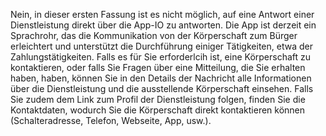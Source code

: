 Nein, in dieser ersten Fassung ist es nicht möglich, auf eine Antwort einer Dienstleistung direkt über die App-IO zu antworten.
Die App ist derzeit ein Sprachrohr, das die Kommunikation von der Körperschaft zum Bürger erleichtert und unterstützt die Durchführung einiger Tätigkeiten, etwa der Zahlungstätigkeiten.
Falls es für Sie erforderlcih ist, eine Körperschaft zu kontaktieren, oder falls Sie Fragen über eine Mitteilung, die Sie erhalten haben, haben, können Sie in den Details der Nachricht alle Informationen über die Dienstleistung und die ausstellende Körperschaft einsehen. Falls Sie zudem dem Link zum Profil der Dienstleistung folgen, finden Sie die Kontaktdaten, wodurch Sie die Körperschaft direkt kontaktieren können (Schalteradresse, Telefon, Webseite, App, usw.).